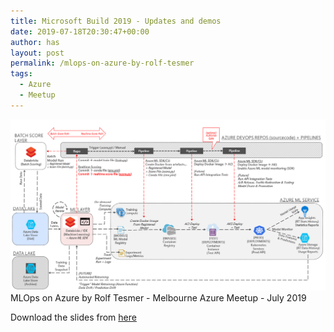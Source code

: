 ```yaml
---
title: Microsoft Build 2019 - Updates and demos 
date: 2019-07-18T20:30:47+00:00
author: has
layout: post
permalink: /mlops-on-azure-by-rolf-tesmer
tags:
  - Azure
  - Meetup
---
```


<a href="/wp-content/uploads/2019/07/MLOps_by_Rolf-Tesmer_Microsoft.pdf">
  <img src="/wp-content/uploads/2019/07/mlops_diagram_by_rolf.png" alt="MLOps on Azure - By Rolf Tesmer" /> <br />
</a>
<span>MLOps on Azure by Rolf Tesmer - Melbourne Azure Meetup - July 2019</span>

Download the slides from <a href="/wp-content/uploads/2019/07/MLOps_by_Rolf-Tesmer_Microsoft.pdf">here</a>
